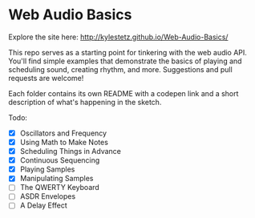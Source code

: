 # Web Audio Basics

Explore the site here:
http://kylestetz.github.io/Web-Audio-Basics/

This repo serves as a starting point for tinkering with the web audio API. You'll find simple examples that demonstrate the basics of playing and scheduling sound, creating rhythm, and more. Suggestions and pull requests are welcome!

Each folder contains its own README with a codepen link and a short description of what's happening in the sketch.

Todo:
- [x] Oscillators and Frequency
- [x] Using Math to Make Notes
- [x] Scheduling Things in Advance
- [x] Continuous Sequencing
- [x] Playing Samples
- [x] Manipulating Samples
- [ ] The QWERTY Keyboard
- [ ] ASDR Envelopes
- [ ] A Delay Effect